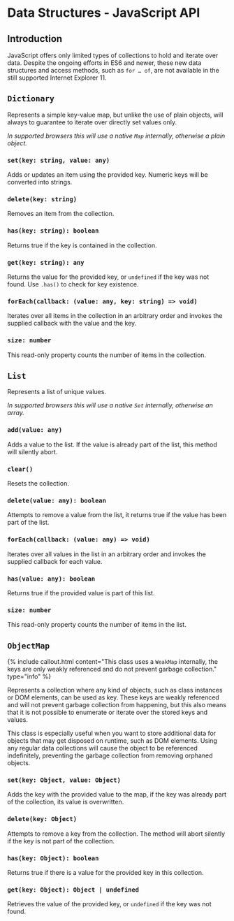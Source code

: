 # Data Structures - JavaScript API

## Introduction

JavaScript offers only limited types of collections to hold and iterate over
data. Despite the ongoing efforts in ES6 and newer, these new data structures
and access methods, such as `for … of`, are not available in the still supported
Internet Explorer 11.

## `Dictionary`

Represents a simple key-value map, but unlike the use of plain objects, will
always to guarantee to iterate over directly set values only.

_In supported browsers this will use a native `Map` internally, otherwise a plain object._

### `set(key: string, value: any)`

Adds or updates an item using the provided key. Numeric keys will be converted
into strings.

### `delete(key: string)`

Removes an item from the collection.

### `has(key: string): boolean`

Returns true if the key is contained in the collection.

### `get(key: string): any`

Returns the value for the provided key, or `undefined` if the key was not found.
Use `.has()` to check for key existence.

### `forEach(callback: (value: any, key: string) => void)`

Iterates over all items in the collection in an arbitrary order and invokes the
supplied callback with the value and the key.

### `size: number`

This read-only property counts the number of items in the collection.

## `List`

Represents a list of unique values.

_In supported browsers this will use a native `Set` internally, otherwise an array._

### `add(value: any)`

Adds a value to the list. If the value is already part of the list, this method
will silently abort.

### `clear()`

Resets the collection.

### `delete(value: any): boolean`

Attempts to remove a value from the list, it returns true if the value has been
part of the list.

### `forEach(callback: (value: any) => void)`

Iterates over all values in the list in an arbitrary order and invokes the
supplied callback for each value.

### `has(value: any): boolean`

Returns true if the provided value is part of this list.

### `size: number`

This read-only property counts the number of items in the list.

## `ObjectMap`

{% include callout.html content="This class uses a `WeakMap` internally, the keys are only weakly referenced and do not prevent garbage collection." type="info" %}

Represents a collection where any kind of objects, such as class instances or
DOM elements, can be used as key. These keys are weakly referenced and will not
prevent garbage collection from happening, but this also means that it is not
possible to enumerate or iterate over the stored keys and values.

This class is especially useful when you want to store additional data for
objects that may get disposed on runtime, such as DOM elements. Using any regular
data collections will cause the object to be referenced indefinitely, preventing
the garbage collection from removing orphaned objects.

### `set(key: Object, value: Object)`

Adds the key with the provided value to the map, if the key was already part
of the collection, its value is overwritten.

### `delete(key: Object)`

Attempts to remove a key from the collection. The method will abort silently if
the key is not part of the collection.

### `has(key: Object): boolean`

Returns true if there is a value for the provided key in this collection.

### `get(key: Object): Object | undefined`

Retrieves the value of the provided key, or `undefined` if the key was not found.
